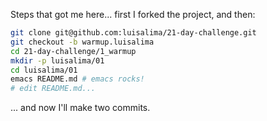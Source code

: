 Steps that got me here... first I forked the project, and then:

```sh
git clone git@github.com:luisalima/21-day-challenge.git
git checkout -b warmup.luisalima
cd 21-day-challenge/1_warmup
mkdir -p luisalima/01
cd luisalima/01
emacs README.md # emacs rocks!
# edit README.md...
```

... and now I'll make two commits.